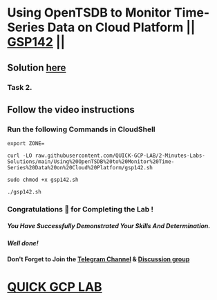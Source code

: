 # Using OpenTSDB to Monitor Time-Series Data on Cloud Platform || [GSP142](https://www.cloudskillsboost.google/focuses/629?parent=catalog) ||

## Solution [here](https://youtu.be/6vnL7IS9CXE)

### Task 2.
## Follow the video instructions

### Run the following Commands in CloudShell

```
export ZONE=
```
```
curl -LO raw.githubusercontent.com/QUICK-GCP-LAB/2-Minutes-Labs-Solutions/main/Using%20OpenTSDB%20to%20Monitor%20Time-Series%20Data%20on%20Cloud%20Platform/gsp142.sh

sudo chmod +x gsp142.sh

./gsp142.sh
```

### Congratulations 🎉 for Completing the Lab !

##### *You Have Successfully Demonstrated Your Skills And Determination.*

#### *Well done!*

#### Don't Forget to Join the [Telegram Channel](https://t.me/QuickGcpLab) & [Discussion group](https://t.me/QuickGcpLabChats)

# [QUICK GCP LAB](https://www.youtube.com/@quickgcplab)
